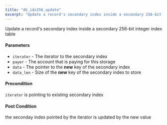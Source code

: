 ```yaml
---
title: "db_idx256_update"
excerpt: "Update a record's secondary index inside a secondary 256-bit integer index table."
---
```

Update a record's secondary index inside a secondary 256-bit integer index table

#### Parameters
* `iterator` - The iterator to the secondary index 
* `payer` - The account that is paying for this storage 
* `data` - The pointer to the **new** key of the secondary index 
* `data_len` - Size of the **new** key of the secondary index to store 

#### Precondition
`iterator` is pointing to existing secondary index 

#### Post Condition
the seconday index pointed by the iterator is updated by the new value